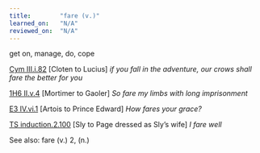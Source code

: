 ```yaml
---
title:        "fare (v.)"
learned_on:   "N/A"
reviewed_on:  "N/A"
---
```


get on, manage, do, cope

[Cym III.i.82](https://www.shakespeareswords.com/Public/Play.aspx?Act=3&Scene=1&WorkId=7#138489) \[Cloten to Lucius\] *if you fall in the adventure, our crows shall fare the better for you*

[1H6 II.v.4](https://www.shakespeareswords.com/Public/Play.aspx?Act=2&Scene=5&WorkId=25#202200) \[Mortimer to Gaoler\] *So fare my limbs with long imprisonment*

[E3 IV.vi.1](https://www.shakespeareswords.com/Public/Play.aspx?Act=4&Scene=6&WorkId=14#165089) \[Artois to Prince Edward\] *How fares your grace?*

[TS induction.2.100](https://www.shakespeareswords.com/Public/Play.aspx?Act=0&Scene=0&WorkId=24#197401) \[Sly to Page dressed as Sly’s wife\] *I fare well*

See also: fare (v.) 2, (n.)

